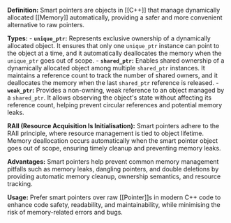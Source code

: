 **Definition:** Smart pointers are objects in [[C++]] that manage dynamically allocated [[Memory]] automatically, providing a safer and more convenient alternative to raw pointers.

**Types:**
    - **`unique_ptr`:** Represents exclusive ownership of a dynamically allocated object. It ensures that only one `unique_ptr` instance can point to the object at a time, and it automatically deallocates the memory when the `unique_ptr` goes out of scope.
    - **`shared_ptr`:** Enables shared ownership of a dynamically allocated object among multiple `shared_ptr` instances. It maintains a reference count to track the number of shared owners, and it deallocates the memory when the last `shared_ptr` reference is released.
    - **`weak_ptr`:** Provides a non-owning, weak reference to an object managed by a `shared_ptr`. It allows observing the object's state without affecting its reference count, helping prevent circular references and potential memory leaks.

**RAII (Resource Acquisition Is Initialisation):** Smart pointers adhere to the RAII principle, where resource management is tied to object lifetime. Memory deallocation occurs automatically when the smart pointer object goes out of scope, ensuring timely cleanup and preventing memory leaks.

**Advantages:** Smart pointers help prevent common memory management pitfalls such as memory leaks, dangling pointers, and double deletions by providing automatic memory cleanup, ownership semantics, and resource tracking.

**Usage:** Prefer smart pointers over raw [[Pointer]]s in modern C++ code to enhance code safety, readability, and maintainability, while minimising the risk of memory-related errors and bugs.
